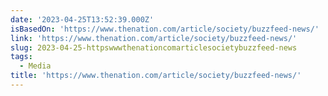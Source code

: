 ```yaml
---
date: '2023-04-25T13:52:39.000Z'
isBasedOn: 'https://www.thenation.com/article/society/buzzfeed-news/'
link: 'https://www.thenation.com/article/society/buzzfeed-news/'
slug: 2023-04-25-httpswwwthenationcomarticlesocietybuzzfeed-news
tags:
  - Media
title: 'https://www.thenation.com/article/society/buzzfeed-news/'
---
```


